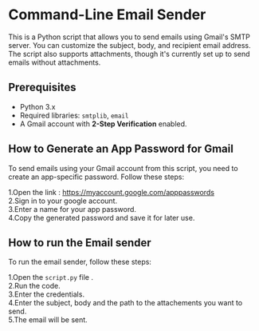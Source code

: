 # Command-Line Email Sender

This is a Python script that allows you to send emails using Gmail's SMTP server. You can customize the subject, body, and recipient email address. The script also supports attachments, though it's currently set up to send emails without attachments.

## Prerequisites

- Python 3.x
- Required libraries: `smtplib`, `email`
- A Gmail account with **2-Step Verification** enabled.

## How to Generate an App Password for Gmail

To send emails using your Gmail account from this script, you need to create an app-specific password. Follow these steps:


1.Open the link : https://myaccount.google.com/apppasswords<br>
2.Sign in to your google account.<br>
3.Enter a name for your app password.<br>
4.Copy the generated password and save it for later use.<br>

## How to run the Email sender

To run the email sender, follow these steps:


1.Open the `script.py` file .<br>
2.Run the code.<br>
3.Enter the credentials.<br>
4.Enter the subject, body and the path to the attachements you want to send.<br>
5.The email will be sent.
